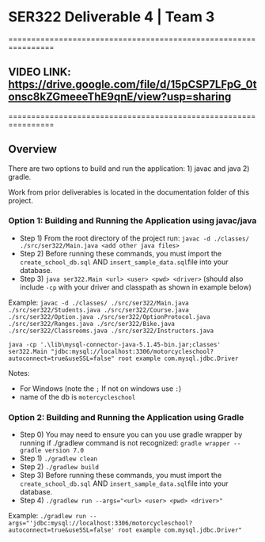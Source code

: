 # SER322 Deliverable 4 | Team 3
================================================================
## VIDEO LINK: https://drive.google.com/file/d/15pCSP7LFpG_0tonsc8kZGmeeeThE9qnE/view?usp=sharing

================================================================
## Overview
There are two options to build and run the application: 1) javac and java 2) gradle.

Work from prior deliverables is located in the documentation folder of this project.

### Option 1: Building and Running the Application using javac/java

- Step 1) From the root directory of the project run: `javac -d ./classes/ ./src/ser322/Main.java <add other java files>`
- Step 2) Before running these commands, you must import the `create_school_db.sql` AND  `insert_sample_data.sql`file into your database.
- Step 3) `java ser322.Main <url> <user> <pwd> <driver>` (should also include `-cp` with your driver and classpath as shown in example below)

Example:
`javac -d ./classes/ ./src/ser322/Main.java ./src/ser322/Students.java ./src/ser322/Course.java ./src/ser322/Option.java ./src/ser322/OptionProtocol.java ./src/ser322/Ranges.java ./src/ser322/Bike.java ./src/ser322/Classrooms.java ./src/ser322/Instructors.java` 

`java -cp '.\lib\mysql-connector-java-5.1.45-bin.jar;classes' ser322.Main "jdbc:mysql://localhost:3306/motorcycleschool?autoconnect=true&useSSL=false" root example com.mysql.jdbc.Driver`

Notes: 
- For Windows (note the `;` If not on windows use `:`)
- name of the db is `motercycleschool`

### Option 2: Building and Running the Application using Gradle
- Step 0) You may need to ensure you can you use gradle wrapper by running if ./gradlew command is not recognized: `gradle wrapper --gradle version 7.0`
- Step 1) `./gradlew clean`
- Step 2) `./gradlew build`
- Step 3) Before running these commands, you must import the `create_school_db.sql` AND  `insert_sample_data.sql`file into your database.
- Step 4) `./gradlew run --args="<url> <user> <pwd> <driver>"`

Example: `./gradlew run --args="'jdbc:mysql://localhost:3306/motorcycleschool?autoconnect=true&useSSL=false' root example com.mysql.jdbc.Driver"`
